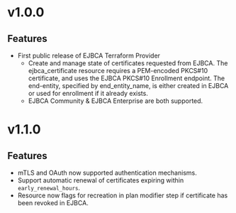 # v1.0.0
## Features
* First public release of EJBCA Terraform Provider
    * Create and manage state of certificates requested from EJBCA. The ejbca_certificate resource requires a PEM-encoded PKCS#10 certificate, and uses the EJBCA PKCS#10 Enrollment endpoint. The end-entity, specified by end_entity_name, is either created in EJBCA or used for enrollment if it already exists.
    * EJBCA Community & EJBCA Enterprise are both supported.

# v1.1.0
## Features
* mTLS and OAuth now supported authentication mechanisms.
* Support automatic renewal of certificates expiring within `early_renewal_hours`.
* Resource now flags for recreation in plan modifier step if certificate has been revoked in EJBCA.
 
